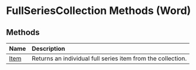 
# FullSeriesCollection Methods (Word)

## Methods



|**Name**|**Description**|
|:-----|:-----|
|[Item](f5705b33-f8a3-e6e8-1434-4ba8df4681ff.md)|Returns an individual full series item from the collection.|
